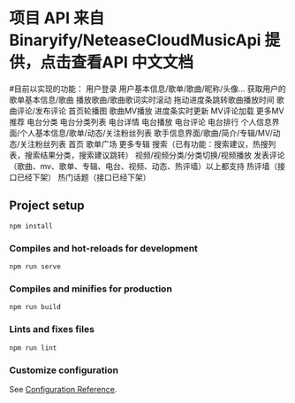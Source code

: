 # 项目 API 来自 Binaryify/NeteaseCloudMusicApi 提供，点击查看API 中文文档
#目前以实现的功能：
用户登录
用户基本信息/歌单/歌曲/昵称/头像...
获取用户的歌单基本信息/歌曲
播放歌曲/歌曲歌词实时滚动
拖动进度条跳转歌曲播放时间
歌曲评论/发布评论
首页轮播图
歌曲MV播放
进度条实时更新
MV评论加载
更多MV推荐
电台分类
电台分类列表
电台详情
电台播放
电台评论
电台排行
个人信息界面/个人基本信息/歌单/动态/关注粉丝列表
歌手信息界面/歌曲/简介/专辑/MV/动态/关注粉丝列表
首页
歌单广场
更多专辑
搜索（已有功能：搜索建议，热搜列表，搜索结果分类，搜索建议跳转）
视频/视频分类/分类切换/视频播放
发表评论（歌曲、mv、歌单、专辑、电台、视频、动态、热评墙）以上都支持
热评墙（接口已经下架）
热门话题（接口已经下架）

## Project setup
```
npm install
```

### Compiles and hot-reloads for development
```
npm run serve
```

### Compiles and minifies for production
```
npm run build
```

### Lints and fixes files
```
npm run lint
```

### Customize configuration
See [Configuration Reference](https://cli.vuejs.org/config/).
